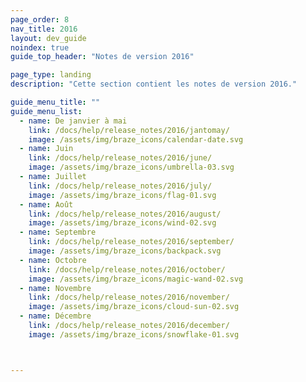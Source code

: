 ```yaml
---
page_order: 8
nav_title: 2016
layout: dev_guide
noindex: true
guide_top_header: "Notes de version 2016"

page_type: landing
description: "Cette section contient les notes de version 2016."

guide_menu_title: ""
guide_menu_list:
  - name: De janvier à mai
    link: /docs/help/release_notes/2016/jantomay/
    image: /assets/img/braze_icons/calendar-date.svg
  - name: Juin
    link: /docs/help/release_notes/2016/june/
    image: /assets/img/braze_icons/umbrella-03.svg
  - name: Juillet
    link: /docs/help/release_notes/2016/july/
    image: /assets/img/braze_icons/flag-01.svg
  - name: Août
    link: /docs/help/release_notes/2016/august/
    image: /assets/img/braze_icons/wind-02.svg
  - name: Septembre
    link: /docs/help/release_notes/2016/september/
    image: /assets/img/braze_icons/backpack.svg
  - name: Octobre
    link: /docs/help/release_notes/2016/october/
    image: /assets/img/braze_icons/magic-wand-02.svg
  - name: Novembre
    link: /docs/help/release_notes/2016/november/
    image: /assets/img/braze_icons/cloud-sun-02.svg
  - name: Décembre
    link: /docs/help/release_notes/2016/december/
    image: /assets/img/braze_icons/snowflake-01.svg



---
```

